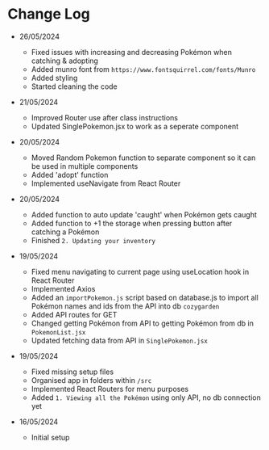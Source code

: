 # Change Log
* 26/05/2024
    * Fixed issues with increasing and decreasing Pokémon when catching & adopting
    * Added munro font from `https://www.fontsquirrel.com/fonts/Munro`
    * Added styling
    * Started cleaning the code

* 21/05/2024
    * Improved Router use after class instructions
    * Updated SinglePokemon.jsx to work as a seperate component

* 20/05/2024
    * Moved Random Pokemon function to separate component so it can be used in multiple components
    * Added 'adopt' function
    * Implemented useNavigate from React Router

* 20/05/2024
    * Added function to auto update 'caught' when Pokémon gets caught
    * Added function to +1 the storage when pressing button after catching a Pokémon
    * Finished `2. Updating your inventory`

* 19/05/2024
    * Fixed menu navigating to current page using useLocation hook in React Router
    * Implemented Axios
    * Added an `importPokemon.js` script based on database.js to import all Pokémon names and ids from the API into db `cozygarden`
    * Added API routes for GET
    * Changed getting Pokémon from API to getting Pokémon from db in `PokemonList.jsx`
    * Updated fetching data from API in `SinglePokemon.jsx`

* 19/05/2024
    * Fixed missing setup files
    * Organised app in folders within `/src`
    * Implemented React Routers for menu purposes
    * Added `1. Viewing all the Pokémon` using only API, no db connection yet

* 16/05/2024
    * Initial setup